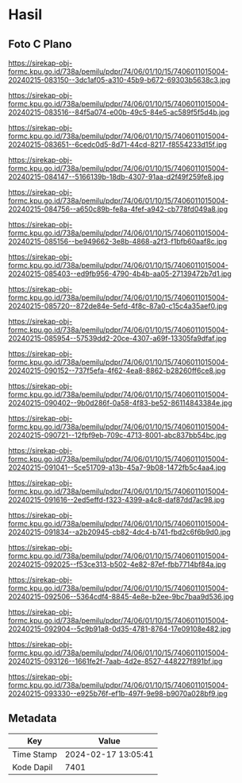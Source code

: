# Hasil

## Foto C Plano

https://sirekap-obj-formc.kpu.go.id/738a/pemilu/pdpr/74/06/01/10/15/7406011015004-20240215-083150--3dc1af05-a310-45b9-b672-69303b5638c3.jpg

https://sirekap-obj-formc.kpu.go.id/738a/pemilu/pdpr/74/06/01/10/15/7406011015004-20240215-083516--84f5a074-e00b-49c5-84e5-ac589f5f5d4b.jpg

https://sirekap-obj-formc.kpu.go.id/738a/pemilu/pdpr/74/06/01/10/15/7406011015004-20240215-083651--6cedc0d5-8d71-44cd-8217-f8554233d15f.jpg

https://sirekap-obj-formc.kpu.go.id/738a/pemilu/pdpr/74/06/01/10/15/7406011015004-20240215-084147--5166139b-18db-4307-91aa-d2f49f259fe8.jpg

https://sirekap-obj-formc.kpu.go.id/738a/pemilu/pdpr/74/06/01/10/15/7406011015004-20240215-084756--a650c89b-fe8a-4fef-a942-cb778fd049a8.jpg

https://sirekap-obj-formc.kpu.go.id/738a/pemilu/pdpr/74/06/01/10/15/7406011015004-20240215-085156--be949662-3e8b-4868-a2f3-f1bfb60aaf8c.jpg

https://sirekap-obj-formc.kpu.go.id/738a/pemilu/pdpr/74/06/01/10/15/7406011015004-20240215-085403--ed9fb956-4790-4b4b-aa05-27139472b7d1.jpg

https://sirekap-obj-formc.kpu.go.id/738a/pemilu/pdpr/74/06/01/10/15/7406011015004-20240215-085720--872de84e-5efd-4f8c-87a0-c15c4a35aef0.jpg

https://sirekap-obj-formc.kpu.go.id/738a/pemilu/pdpr/74/06/01/10/15/7406011015004-20240215-085954--57539dd2-20ce-4307-a69f-13305fa9dfaf.jpg

https://sirekap-obj-formc.kpu.go.id/738a/pemilu/pdpr/74/06/01/10/15/7406011015004-20240215-090152--737f5efa-4f62-4ea8-8862-b28260ff6ce8.jpg

https://sirekap-obj-formc.kpu.go.id/738a/pemilu/pdpr/74/06/01/10/15/7406011015004-20240215-090402--9b0d286f-0a58-4f83-be52-86114843384e.jpg

https://sirekap-obj-formc.kpu.go.id/738a/pemilu/pdpr/74/06/01/10/15/7406011015004-20240215-090721--12fbf9eb-709c-4713-8001-abc837bb54bc.jpg

https://sirekap-obj-formc.kpu.go.id/738a/pemilu/pdpr/74/06/01/10/15/7406011015004-20240215-091041--5ce51709-a13b-45a7-9b08-1472fb5c4aa4.jpg

https://sirekap-obj-formc.kpu.go.id/738a/pemilu/pdpr/74/06/01/10/15/7406011015004-20240215-091616--2ed5effd-f323-4399-a4c8-daf87dd7ac98.jpg

https://sirekap-obj-formc.kpu.go.id/738a/pemilu/pdpr/74/06/01/10/15/7406011015004-20240215-091834--a2b20945-cb82-4dc4-b741-fbd2c6f6b9d0.jpg

https://sirekap-obj-formc.kpu.go.id/738a/pemilu/pdpr/74/06/01/10/15/7406011015004-20240215-092025--f53ce313-b502-4e82-87ef-fbb7714bf84a.jpg

https://sirekap-obj-formc.kpu.go.id/738a/pemilu/pdpr/74/06/01/10/15/7406011015004-20240215-092506--5364cdf4-8845-4e8e-b2ee-9bc7baa9d536.jpg

https://sirekap-obj-formc.kpu.go.id/738a/pemilu/pdpr/74/06/01/10/15/7406011015004-20240215-092904--5c9b91a8-0d35-4781-8764-17e09108e482.jpg

https://sirekap-obj-formc.kpu.go.id/738a/pemilu/pdpr/74/06/01/10/15/7406011015004-20240215-093126--1661fe2f-7aab-4d2e-8527-448227f891bf.jpg

https://sirekap-obj-formc.kpu.go.id/738a/pemilu/pdpr/74/06/01/10/15/7406011015004-20240215-093330--e925b76f-ef1b-497f-9e98-b9070a028bf9.jpg


## Metadata

| Key        | Value               |
| ---------- | ------------------- |
| Time Stamp | 2024-02-17 13:05:41 |
| Kode Dapil | 7401                |



